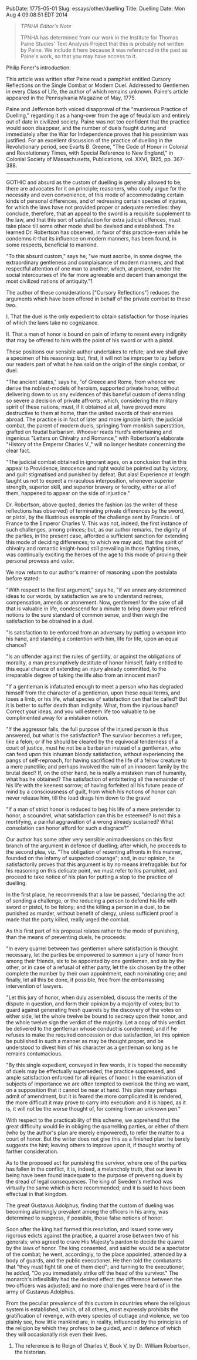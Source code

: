 PubDate: 1775-05-01
Slug: essays/other/duelling
Title: Duelling
Date: Mon Aug  4 09:08:51 EDT 2014

> *TPNHA Editor's Note*
>
> TPNHA has determined from our work in the Institute for Thomas Paine 
> Studies' Text Analysis Project that this is probably not written by
> Paine. We include it here because it was referenced in the past as
> Paine's work, so that you may have access to it.


    

   Philip Foner's introduction:

   This article was written after Paine read a pamphlet entitled Cursory
   Reflections on the Single Combat or Modern Duel. Addressed to Gentlemen in
   every Class of Life, the author of which remains unknown. Paine's article
   appeared in the Pennsylvania Magazine of May, 1775.

   Paine and Jefferson both voiced disapproval of the "murderous Practice of
   Duelling," regarding it as a hang-over from the age of feudalism and
   entirely out of date in civilized society. Paine was not too confident
   that the practice would soon disappear, and the number of duels fought
   during and immediately after the War for Independence proves that his
   pessimism was justified. For an excellent discussion of the practice of
   duelling in the Revolutionary period, see Evarts B. Greene, "The Code of
   Honor in Colonial and Revolutionary Times, with Special Reference to New
   England," in Colonial Society of Massachusetts, Publications, vol. XXVI,
   1925, pp. 367-388.

   ***

    

   GOTHIC and absurd as the custom of duelling is generally allowed to be,
   there are advocates for it on principle; reasoners, who coolly argue for
   the necessity and even convenience, of this mode of accommodating certain
   kinds of personal differences, and of redressing certain species of
   injuries, for which the laws have not provided proper or adequate
   remedies: they conclude, therefore, that an appeal to the sword is a
   requisite supplement to the law, and that this sort of satisfaction for
   extra judicial offences, must take place till some other mode shall be
   devised and established. The learned Dr. Robertson has observed, in favor
   of this practice-even while he condemns it-that its influence on modern
   manners, has been found, in some respects, beneficial to mankind.

   "To this absurd custom," says he, "we must ascribe, in some degree, the
   extraordinary gentleness and complaisance of modern manners, and that
   respectful attention of one man to another, which, at present, render the
   social intercourses of life far more agreeable and decent than amongst the
   most civilized nations of antiquity."1

   The author of these considerations ["Cursory Reflections"] reduces the
   arguments which have been offered in behalf of the private combat to these
   two.

   I. That the duel is the only expedient to obtain satisfaction for those
   injuries of which the laws take no cognizance.

   II. That a man of honor is bound on pain of infamy to resent every
   indignity that may be offered to him with the point of his sword or with a
   pistol.

   These positions our sensible author undertakes to refute; and we shall
   give a specimen of his reasoning: but, first, it will not be improper to
   lay before our readers part of what he has said on the origin of the
   single combat, or duel.

   "The ancient states," says he, "of Greece and Rome, from whence we derive
   the noblest-models of heroism, supported private honor, without delivering
   down to us any evidences of this baneful custom of demanding so severe a
   decision of private affronts; which, considering the military spirit of
   these nations, must, if it obtained at all, have proved more destructive
   to them at home, than the united swords of their enemies abroad. The
   practice is in fact of later and more ignoble birth; the judicial combat,
   the parent of modern duels, springing from monkish superstition, grafted
   on feudal barbarism. Whoever reads Hurd's entertaining and ingenious
   "Letters on Chivalry and Romance," with Robertson's elaborate "History of
   the Emperor Charles V.," will no longer hesitate concerning the clear
   fact.

   "The judicial combat obtained in ignorant ages, on a conclusion that in
   this appeal to Providence, innocence and right would be pointed out by
   victory, and guilt stigmatised and punished by defeat. But alas!
   Experience at length taught us not to expect a miraculous interposition,
   whenever superior strength, superior skill, and superior bravery or
   ferocity, either or all of them, happened to appear on the side of
   injustice."

   Dr. Robertson, above quoted, denies the fashion (as the writer of these
   reflections has observed) of terminating private differences by the sword,
   or pistol, by the illustrious example of the challenge sent by Francis I.
   of France to the Emperor Charles V. This was not, indeed, the first
   instance of such challenges, among princes; but, as our author remarks,
   the dignity of the parties, in the present case, afforded a sufficient
   sanction for extending this mode of deciding differences; to which we may
   add, that the spirit of chivalry and romantic knight-hood still prevailing
   in those fighting times, was continually exciting the heroes of the age to
   this mode of proving their personal prowess and valor.

   We now return to our author's manner of reasoning upon the postulata
   before stated:

   "With respect to the first argument," says he, "if we annex any determined
   ideas to our words, by satisfaction we are to understand redress,
   compensation, amends or atonement. Now, gentlemen! for the sake of all
   that is valuable in life, condescend for a minute to bring down your
   refined notions to the sure standard of common sense, and then weigh the
   satisfaction to be obtained in a duel.

   "Is satisfaction to be enforced from an adversary by putting a weapon into
   his hand, and standing a contention with him, life for life, upon an equal
   chance?

   "Is an offender against the rules of gentility, or against the obligations
   of morality, a man presumptively destitute of honor himself, fairly
   entitled to this equal chance of extending an injury already committed, to
   the irreparable degree of taking the life also from an innocent man?

   "If a gentleman is infatuated enough to meet a person who has degraded
   himself from the character of a gentleman, upon these equal terms, and
   loses a limb, or his life, what species of satisfaction can that be
   called? But it is better to suffer death than indignity. What, from the
   injurious hand? Correct your ideas, and you will esteem life too valuable
   to be complimented away for a mistaken notion.

   "If the aggressor falls, the full purpose of the injured person is thus
   answered, but what is the satisfaction? The survivor becomes a refugee,
   like a felon; or if he should be cleared by the equivocal tenderness of a
   court of justice, must he not be a barbarian instead of a gentleman, who
   can feed upon this inhuman bloody satisfaction, without experiencing the
   pangs of self-reproach, for having sacrificed the life of a fellow
   creature to a mere punctilio; and perhaps involved the ruin of an innocent
   family by the brutal deed? If, on the other hand, he is really a mistaken
   man of humanity, what has he obtained? The satisfaction of embittering all
   the remainder of his life with the keenest sorrow; of having forfeited all
   his future peace of mind by a consciousness of guilt, from which his
   notions of honor can never release him, till the load drags him down to
   the grave!

   "If a man of strict honor is reduced to beg his life of a mere pretender
   to honor, a scoundrel, what satisfaction can this be esteemed? Is not this
   a mortifying, a painful aggravation of a wrong already sustained? What
   consolation can honor afford for such a disgrace?"

   Our author has some other very sensible animadversions on this first
   branch of the argument in defence of duelling; after which, he proceeds to
   the second plea, viz. "The obligation of resenting affronts in this
   manner, founded on the infamy of suspected courage"; and, in our opinion,
   he satisfactorily proves that this argument is by no means irrefragable:
   but for his reasoning on this delicate point, we must refer to his
   pamphlet, and proceed to take notice of his plan for putting a stop to the
   practice of duelling.

   In the first place, he recommends that a law be passed, "declaring the act
   of sending a challenge, or the reducing a person to defend his life with
   sword or pistol, to be felony; and the killing a person in a duel, to be
   punished as murder, without benefit of clergy, unless sufficient proof is
   made that the party killed, really urged the combat.

   As this first part of his proposal relates rather to the mode of
   punishing, than the means of preventing duels, he proceeds:

   "In every quarrel between two gentlemen where satisfaction is thought
   necessary, let the parties be empowered to summon a jury of honor from
   among their friends, six to be appointed by one gentleman, and six by the
   other, or in case of a refusal of either party, let the six chosen by the
   other complete the number by their own appointment, each nominating one;
   and finally, let all this be done, if possible, free from the embarrassing
   intervention of lawyers.

   "Let this jury of honor, when duly assembled, discuss the merits of the
   dispute in question, and form their opinion by a majority of votes; but to
   guard against generating fresh quarrels by the discovery of the votes on
   either side, let the whole twelve be bound to secrecy upon their honor,
   and the whole twelve sign the verdict of the majority. Let a copy of this
   verdict be delivered to the gentleman whose conduct is condemned; and if
   he refuses to make the required concession or due satisfaction, let this
   opinion be published in such a manner as may be thought proper, and be
   understood to divest him of his character as a gentleman so long as he
   remains contumacious.

   "By this single expedient, conveyed in few words, it is hoped the
   necessity of duels may be effectually superseded, the practice suppressed,
   and ample satisfaction enforced for all injuries of honor. In the
   examination of subjects of importance we are often tempted to overlook the
   thing we want, on a supposition that it cannot be near at hand. This plan
   may perhaps admit of amendment, but it is feared the more complicated it
   is rendered, the more difficult it may prove to carry into execution: and
   it is hoped, as it is, it will not be the worse thought of, for coming
   from an unknown pen."

   With respect to the practicability of this scheme, we apprehend that the
   great difficulty would lie in obliging the quarrelling parties, or either
   of them (who by the author's plan are merely empowered), to refer the
   matter to a court of honor. But the writer does not give this as a
   finished plan: he barely suggests the hint; leaving others to improve upon
   it, if thought worthy of farther consideration.

   As to the proposed act for punishing the survivor, where one of the
   parties has fallen in the conflict, it is, indeed, a melancholy truth,
   that our laws in being have been found inadequate to the purpose of
   preventing duels by the dread of legal consequences. The king of Sweden's
   method was virtually the same which is here recommended; and it is said to
   have been effectual in that kingdom.

   The great Gustavus Adolphus, finding that the custom of dueling was
   becoming alarmingly prevalent among the officers in his army, was
   determined to suppress, if possible, those false notions of honor.

   Soon after the king had formed this resolution, and issued some very
   rigorous edicts against the practice, a quarrel arose between two of his
   generals; who agreed to crave His Majesty's pardon to decide the quarrel
   by the laws of honor. The king consented, and said he would be a spectator
   of the combat; he went, accordingly, to the place appointed, attended by a
   body of guards, and the public executioner. He then told the combatants
   that "they must fight till one of them died"; and turning to the
   executioner, he added, "Do you immediately strike off the head of the
   survivor." The monarch's inflexibility had the desired effect: the
   difference between the two officers was adjusted; and no more challenges
   were heard of in the army of Gustavus Adolphus.

   From the peculiar prevalence of this custom in countries where the
   religious system is established, which, of all others, most expressly
   prohibits the gratification of revenge, with every species of outrage and
   violence, we too plainly see, how little mankind are, in reality,
   influenced by the principles of the religion by which they profess to be
   guided, and in defence of which they will occasionally risk even their
   lives.

   1. The reference is to Reign of Charles V, Book V, by Dr. William
   Robertson, the historian.

    
